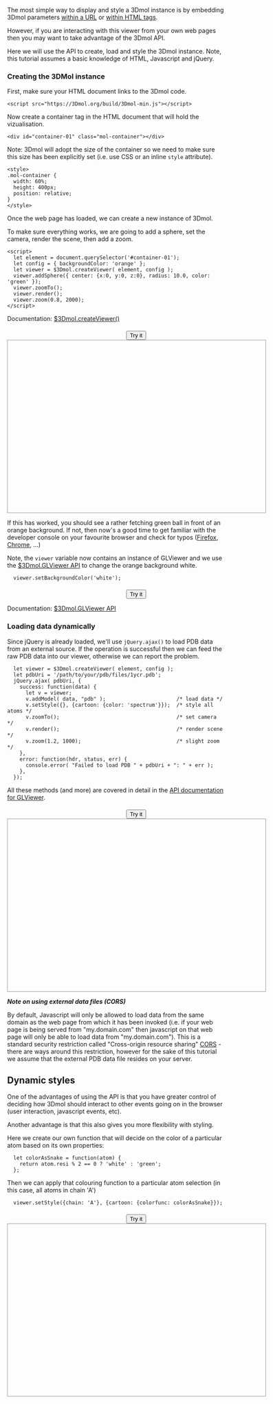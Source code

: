 <script src="../build/3Dmol-min.js"></script>
<script
  src="https://code.jquery.com/jquery-3.6.4.min.js"
  integrity="sha256-oP6HI9z1XaZNBrJURtCoUT5SUnxFr8s3BzRl+cbzUq8="
  crossorigin="anonymous"></script>
  
<style>
.mol-container {
  width: 100%;
  height: 400px;
  position: relative;
  border: 1px solid #999;
}

.align-center {
  width: 600px;
  margin: 20px auto 10px;
  text-align: center;
}
</style>

The most simple way to display and style a 3Dmol instance is by embedding 3Dmol parameters [within a URL](./tutorial-url.html) or [within HTML tags](./tutorial-embeddable.html). 

However, if you are interacting with this viewer from your own web pages then you may want to take advantage of the 3Dmol API.

Here we will use the API to create, load and style the 3Dmol instance. Note, this tutorial assumes a basic knowledge of HTML, Javascript and jQuery.

### Creating the 3DMol instance

First, make sure your HTML document links to the 3Dmol code.

```
<script src="https://3Dmol.org/build/3Dmol-min.js"></script>
```

Now create a container tag in the HTML document that will hold the vizualisation.

```
<div id="container-01" class="mol-container"></div>
```

Note: 3Dmol will adopt the size of the container so we need to make sure this size has been explicitly set (i.e. use CSS or an inline ```style``` attribute).

```
<style>
.mol-container {
  width: 60%;
  height: 400px;
  position: relative;
}
</style>
```
 
Once the web page has loaded, we can create a new instance of 3Dmol.

To make sure everything works, we are going to add a sphere, set the camera, render the scene, then add a zoom.

```
<script>
  let element = document.querySelector('#container-01');
  let config = { backgroundColor: 'orange' };
  let viewer = $3Dmol.createViewer( element, config );
  viewer.addSphere({ center: {x:0, y:0, z:0}, radius: 10.0, color: 'green' });
  viewer.zoomTo();
  viewer.render();
  viewer.zoom(0.8, 2000);
</script>
```

Documentation: [$3Dmol.createViewer()](global.html#createViewer)

<div class="align-center">
  <button id="btn-01" class="btn btn-primary">Try it</button>
  <div id="container-01" class="mol-container"></div>
</div>

<script>
jQuery(function() {
  let viewer = '';
  $('#btn-01').on('click', function() {
    let element = $('#container-01');
    let config = { backgroundColor: 'orange' };
    
    viewer = $3Dmol.createViewer( element, config );
    viewer.addSphere({ center: {x:0, y:0, z:0}, radius: 10.0, color: 'green' });
    viewer.zoomTo();
    viewer.render();
    viewer.zoom(0.8, 2000);
  });
  
  $('#btn-01-alt').on('click', function() {
    viewer.setBackgroundColor('white');
  });
});
</script>

If this has worked, you should see a rather fetching green ball in front of an orange background. If not, then now's a good time to get familiar with the developer console on your favourite browser and check for typos ([Firefox](https://developer.mozilla.org/en/docs/Tools/Web_Console), [Chrome](https://developers.google.com/web/tools/chrome-devtools/), ...)

Note, the ```viewer``` variable now contains an instance of GLViewer and we use the [$3Dmol.GLViewer API](GLViewer.html) to change the orange background white.

```
  viewer.setBackgroundColor('white');
```

<div class="align-center">
  <button id="btn-01-alt" class="btn btn-primary">Try it</button>
</div>

Documentation: [$3Dmol.GLViewer API](GLViewer.html)

### Loading data dynamically

Since jQuery is already loaded, we'll use ```jQuery.ajax()``` to load PDB data from an external source. If the operation is successful then we can feed the raw PDB data into our viewer, otherwise we can report the problem.

```
  let viewer = $3Dmol.createViewer( element, config );
  let pdbUri = '/path/to/your/pdb/files/1ycr.pdb';
  jQuery.ajax( pdbUri, { 
    success: function(data) {
      let v = viewer;
      v.addModel( data, "pdb" );                       /* load data */
      v.setStyle({}, {cartoon: {color: 'spectrum'}});  /* style all atoms */
      v.zoomTo();                                      /* set camera */
      v.render();                                      /* render scene */
      v.zoom(1.2, 1000);                               /* slight zoom */
    },
    error: function(hdr, status, err) {
      console.error( "Failed to load PDB " + pdbUri + ": " + err );
    },
  });
```

All these methods (and more) are covered in detail in the [API documentation for GLViewer]($3Dmol.GLViewer).

<div class="align-center">
  <button class="btn btn-primary" id="btn-02">Try it</button>
  <div id="container-02" class="mol-container"></div>
</div>

<script>
jQuery(function() {
  let element = $('#container-02');
  let config = { defaultcolors: $3Dmol.rasmolElementColors, backgroundColor: 'white' };
  let viewer = $3Dmol.createViewer( element, config );

  $('#btn-02').on('click', function() {
    let pdbUri = '../tutorials/doc-data/1ycr.pdb';
    jQuery.ajax( pdbUri, { 
      success: function(data) {
        let v = viewer;
        v.addModel( data, "pdb" );                       /* load data */
        v.setStyle({}, {cartoon: {color: 'spectrum'}});  /* style all atoms */
        v.zoomTo();                                      /* set camera */
        v.render();                                      /* render scene */
        v.zoom(1.2, 1000);                               /* slight zoom */
      },
      error: function(hdr, status, err) {
        console.error( "Failed to load PDB " + pdbUri + ": " + err );
      },
    });
  })
})
</script>


***Note on using external data files (CORS)***

By default, Javascript will only be allowed to load data from the same domain as the web page from which it has been invoked (i.e. if your web page is being served from "my.domain.com" then javascript on that web page will only be able to load data from "my.domain.com"). This is a standard security restriction called "Cross-origin resource sharing" [CORS](https://en.wikipedia.org/wiki/Cross-origin_resource_sharing) - there are ways around this restriction, however for the sake of this tutorial we assume that the external PDB data file resides on your server.


## Dynamic styles

One of the advantages of using the API is that you have greater control of deciding how 3Dmol should interact to other events going on in the browser (user interaction, javascript events, etc). 

Another advantage is that this also gives you more flexibility with styling.

Here we create our own function that will decide on the color of a particular atom based on its own properties:

```
  let colorAsSnake = function(atom) {
    return atom.resi % 2 == 0 ? 'white' : 'green';
  };
```

Then we can apply that colouring function to a particular atom selection (in this case, all atoms in chain 'A')
    
```
  viewer.setStyle({chain: 'A'}, {cartoon: {colorfunc: colorAsSnake}});
```

<div class="align-center">
  <button class="btn btn-primary" id="btn-03">Try it</button>
  <div id="container-03" class="mol-container"></div>
</div>

<script>
jQuery(function() {
  let element = $('#container-03');
  let config = { defaultcolors: $3Dmol.rasmolElementColors, backgroundColor: 'white' };
  let viewer = $3Dmol.createViewer( element, config );
  let colorAsSnake = function(atom) {
    return atom.resi % 2 == 0 ? 'white' : 'green';
  };
  $('#btn-03').on('click', function() {
    let pdbUri = '../tutorials/doc-data/1ycr.pdb';
    jQuery.ajax( pdbUri, { 
      success: function(data) {
        let v = viewer;
        v.addModel( data, "pdb" );
        v.setStyle( {}, {cartoon: { colorfunc: colorAsSnake }} );
        v.zoomTo();
        v.render();
        v.zoom(1.2, 1000);
      },
      error: function(hdr, status, err) {
        console.error( "Failed to load PDB " + pdbUri + ": " + err );
      },
    });
  })
})
</script>

